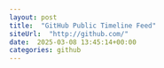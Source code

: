 ```yaml
---
layout: post
title:  "GitHub Public Timeline Feed"
siteUrl:  "http://github.com/"
date:  2025-03-08 13:45:14+00:00
categories: github
---
```

